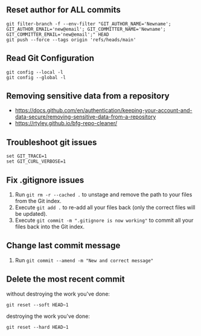 ## Reset author for ALL commits
```
git filter-branch -f --env-filter "GIT_AUTHOR_NAME='Newname'; GIT_AUTHOR_EMAIL='new@email'; GIT_COMMITTER_NAME='Newname'; GIT_COMMITTER_EMAIL='new@email';" HEAD
git push --force --tags origin 'refs/heads/main'
```

## Read Git Configuration
```
git config --local -l
git config --global -l
```

## Removing sensitive data from a repository
- https://docs.github.com/en/authentication/keeping-your-account-and-data-secure/removing-sensitive-data-from-a-repository
- https://rtyley.github.io/bfg-repo-cleaner/

## Troubleshoot git issues

```
set GIT_TRACE=1
set GIT_CURL_VERBOSE=1
```

## Fix .gitignore issues

1. Run ```git rm -r --cached .``` to unstage and remove the path to your files from the Git index.
2. Execute ```git add .``` to re-add all your files back (only the correct files will be updated).
3. Execute ```git commit -m ".gitignore is now working"``` to commit all your files back into the Git index.

## Change last commit message

1. Run ```git commit --amend -m "New and correct message"```

## Delete the most recent commit

without destroying the work you've done:

```git reset --soft HEAD~1```

destroying the work you've done:

```git reset --hard HEAD~1```
